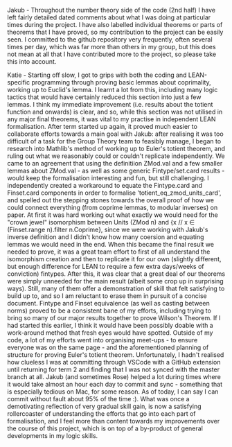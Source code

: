 Jakub - Throughout the number theory side of the code (2nd half) I have left fairly detailed dated comments about what I was doing at particular times during the project. I have also labelled individual theorems or parts of theorems that I have proved, so my contribution to the project can be easily seen. I committed to the github repository very frequently, often several times per day, which was far more than others in my group, but this does not mean at all that I have contributed more to the project, so please take this into account.

Katie - Starting off slow, I got to grips with both the coding and LEAN-specific programming through proving basic lemmas about coprimality, working up to Euclid's lemma. I learnt a lot from this, including many logic tactics that would have certainly reduced this section into just a few lemmas. I think my immediate improvement (i.e. results about the totient function and onwards) is clear, and so, while this section was not utilised in any major final theorems, it was vital to my practise in independent LEAN formalisation. After term started up again, it proved much easier to collaborate efforts towards a main goal with Jakub: after realising it was too difficult of a task for the Group Theory team to feasibly manage, I began to research into Mathlib's method of working up to Euler's totient theorem, and ruling out what we reasonably could or couldn't replicate independently. We came to an agreement that using the definitiion ZMod.val and a few smaller lemmas about ZMod.val - as well as some generic Fintype/set.card results - would keep the formalisation interesting and fun, but still challenging. I independently created a workaround to equate the Fintype.card and Finset.card components in order to formalise 'totient_eq_zmod_units_card', and spelled out the stepping stones towards the overall proof of how we could connect everything (from coprime lemmas, to modular inverses) on paper. At first it was hard working out what exactly we would need for the "crown jewel" isomorphism between Units (ZMod n) and {x // x ∈ (Finset.range n).filter n.Coprime}, since we were working with Jakub's inverse definition and I didn't know how many coersion and equating lemmas we would need in the end. When this became the final result we needed to prove, it was a great team effort to first of all understand the isomorphism creation and then to replicate it for our own (slightly different, but enough difference for LEAN to require a few extra days/weeks of conviction) fintypes. After this, it was clear that a great deal of our theorems were simply unneeded for the main result (albeit some crop up in surprising ways). Still, many of them offer a demonstration of skill that felt satisfying to build up to, and so I am reluctant to erase them in pursuit of a concise document. Fintype and Finset equivalence (as well as casting between norms) proved to be a consistent bane of my efforts, including trying to bring so many of our major results together to prove Wilson's Theorem. If I had started this earlier, I think it would have been possibly doable with a work-around method that fresh eyes would have spotted. Outside of my code, a lot of my efforts went into organising meet-ups - to ensure everyone was on the same page - and the aforementioned planning of structure for proving Euler's totient theorem. Unfortunately, I hadn't realised how clueless I was at committing through VSCode with a GitHub extension until returning for term 2 and finding that I was not synced with the master branch at all. Jakub (and sometimes Rose) helped a lot during times where it would take almost an hour each day to commit and sync - something that is especially tedious on Mac, for some reason. As of today, I can say I can commit without fault about 95% of the time :). What was once a demotivating reflection of very gradual skill gain, is now a satisfying rollercoaster of understanding the efforts that go into each part of formalisation, and I feel more than content towards my improvements over the course of this project, which is on top of a by-product of general developments in my logic skills.
